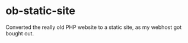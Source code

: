 # ob-static-site
Converted the really old PHP website to a static site, as my webhost got bought out.
